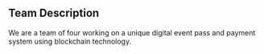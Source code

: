 ## Team Description
We are a team of four working on a unique digital event pass and payment system using blockchain technology.
